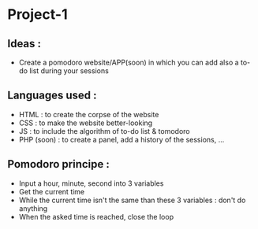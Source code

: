 # Project-1

## Ideas :
- Create a pomodoro website/APP(soon) in which you can add also a to-do list during your sessions

## Languages used :
- HTML : to create the corpse of the website
- CSS : to make the website better-looking
- JS : to include the algorithm of to-do list & tomodoro
- PHP (soon) : to create a panel, add a history of the sessions, ...

## Pomodoro principe :
- Input a hour, minute, second into 3 variables
- Get the current time
- While the current time isn't the same than these 3 variables : don't do anything
- When the asked time is reached, close the loop
